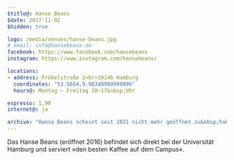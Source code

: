 ```yaml
---
$title@: Hanse Beans
$date: 2017-11-02
$hidden: true

logo: /media/venues/hanse-beans.jpg
# email: info@hansebeans.de
facebook: https://www.facebook.com/hansebeans
instagram: https://www.instagram.com/hansebeans/

locations:
- address: Fröbelstraße 2<br>20146 Hamburg
  coordinates: "53.5654,9.98348999999996"
  hours@: Montag – Freitag 10–17&nbsp;Uhr

espresso: 1,90
internet@: ja

archive: "Hanse Beans scheint seit 2021 nicht mehr geöffnet zu&nbsp;haben."
---
```


Das Hanse Beans (eröffnet 2016) befindet sich direkt bei der Universität Hamburg und serviert »den besten Kaffee auf dem Campus«.